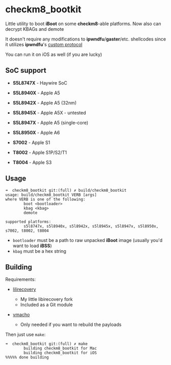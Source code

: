 # checkm8_bootkit

Little utility to boot **iBoot** on some **checkm8**-able platforms. Now also can decrypt KBAGs and demote

It doesn't require any modifications to **ipwndfu**/**gaster**/etc. shellcodes since it utilizes **ipwndfu**'s [custom protocol](https://github.com/axi0mX/ipwndfu/blob/master/src/usb_0xA1_2_armv7.S)

You can run it on iOS as well (if you are lucky)

## SoC support

* **S5L8747X** - Haywire SoC
* **S5L8940X** - Apple A5
* **S5L8942X** - Apple A5 (32nm)
* **S5L8945X** - Apple A5X - untested
* **S5L8947X** - Apple A5 (single-core)
* **S5L8950X** - Apple A6

* **S7002** - Apple S1
* **T8002** - Apple S1P/S2/T1
* **T8004** - Apple S3

## Usage

```
➜  checkm8_bootkit git:(full) ✗ build/checkm8_bootkit                                                                                                        
usage: build/checkm8_bootkit VERB [args]
where VERB is one of the following:
        boot <bootloader>
        kbag <kbag>
        demote

supported platforms:
        s5l8747x, s5l8940x, s5l8942x, s5l8945x, s5l8947x, s5l8950x, s7002, t8002, t8004
```

* `bootloader` must be a path to raw unpacked **iBoot** image (usually you'd want to load **iBSS**)
* `kbag` must be a hex string

## Building

Requirements:

* [lilirecovery](https://github.com/NyanSatan/lilirecovery)
    * My little libirecovery fork
    * Included as a Git module

* [vmacho](https://github.com/Siguza/misc/blob/master/vmacho.c)
    * Only needed if you want to rebuild the payloads

Then just use `make`:

```
➜  checkm8_bootkit git:(full) ✗ make      
        building checkm8_bootkit for Mac
        building checkm8_bootkit for iOS
%%%%% done building
```
